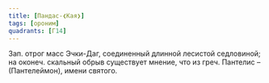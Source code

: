 ```yaml
---
title: [Пандас-❮Кая❯]
tags: [ороним]
quadrants: [Г14]
---
```


Зап. отрог масс Эчки-Даг, соединенный длинной лесистой седловиной; на оконеч.
скальный обрыв существует мнение, что из греч. Пантелис – (Пантелеймон), имени
святого.
